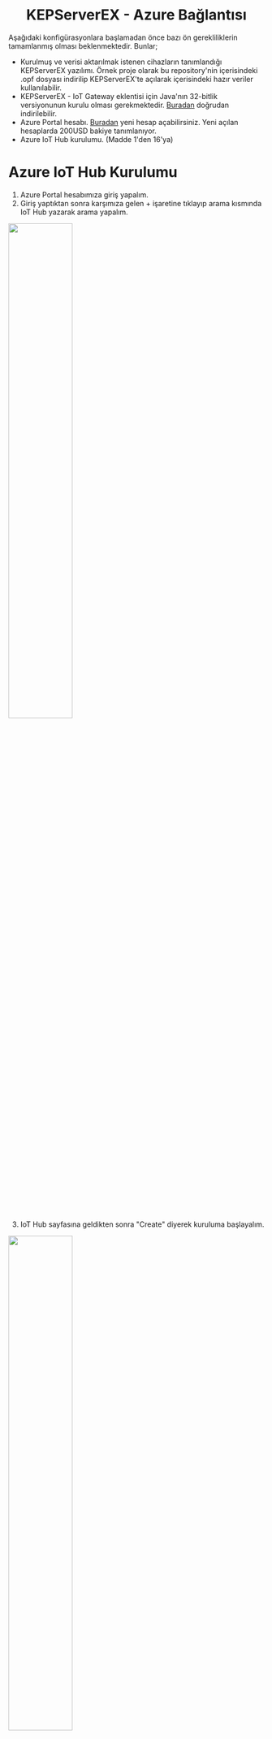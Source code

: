<h1 align="center">KEPServerEX - Azure Bağlantısı</h1>

Aşağıdaki konfigürasyonlara başlamadan önce bazı ön gerekliliklerin tamamlanmış olması beklenmektedir. Bunlar;

* Kurulmuş ve verisi aktarılmak istenen cihazların tanımlandığı KEPServerEX yazılımı. Örnek proje olarak bu repository'nin içerisindeki .opf dosyası indirilip KEPServerEX'te açılarak içerisindeki hazır veriler kullanılabilir. 
* KEPServerEX - IoT Gateway eklentisi için Java'nın 32-bitlik versiyonunun kurulu olması gerekmektedir. [Buradan](https://javadl.oracle.com/webapps/download/AutoDL?BundleId=246806_424b9da4b48848379167015dcc250d8d) doğrudan indirilebilir.
* Azure Portal hesabı. [Buradan](https://azure.microsoft.com/tr-tr/get-started/azure-portal/) yeni hesap açabilirsiniz. Yeni açılan hesaplarda 200USD bakiye tanımlanıyor.
* Azure IoT Hub kurulumu. (Madde 1'den 16'ya)

# Azure IoT Hub Kurulumu

1) Azure Portal hesabımıza giriş yapalım.
2) Giriş yaptıktan sonra karşımıza gelen + işaretine tıklayıp arama kısmında IoT Hub yazarak arama yapalım.
<img src="https://user-images.githubusercontent.com/76865995/192784263-e8e4205b-6c87-4d1b-8b33-ef3bc13d837f.png" width=50% height=50%>

3) IoT Hub sayfasına geldikten sonra "Create" diyerek kuruluma başlayalım.
<img src="https://user-images.githubusercontent.com/76865995/192785275-f9441974-a55f-4264-93b1-9baa53354072.png" width=50% height=50%>

4) Karşımıza gelen sayfada eğer bir Resource Group oluşturmadıysak "Create New" seçeneği ile hızlıca bir isim vererek oluşturalım.
5) IoT Hub Name kısmına belirlediğimiz bir ismi yazıp diğer kısımları olduğu gibi bırakarak bir sonraki sayfaya geçelim.
<img src="https://user-images.githubusercontent.com/76865995/192785616-01f88fed-144b-4c22-9c5b-99020accf7c8.png" width=50% height=50%>

6) Network kısmında ise demo ortamında çalışacağımız için Public Access seçeneğini seçerek bir sonraki sayfaya geçelim. 
<img src="https://user-images.githubusercontent.com/76865995/192786528-e881277b-c1b1-4d44-8111-203a5e53a4cd.png" width=50% height=50%>

7) Management kısmında ise Defender for IoT özelliğine ihtiyacımız olmadığı için bu seçeneği kapatabiliriz. Role-based access control kısmında ise "Shared access policy + RBAC" seçeneğini seçelim. Ek olarak "Assign me to the IoT Hub Data Contributor role" seçeneğini aktif ederek bir sonraki sayfaya geçelim.

<img src="https://user-images.githubusercontent.com/76865995/192799282-ed3a4fda-fc8a-463f-9ae5-9fa349194e5b.png" width=49% /> <img src="https://user-images.githubusercontent.com/76865995/192786475-c6acefad-2d80-4928-bcc8-03aec99e96a1.png" width=50% />

8) En son karşımıza bir özet sayfası geliyor. Ayarları kontrol ettikten sonra sayfanın altındaki Create seçeneğine tıklayarak IoT Hub'ımızın kurulumunu tamamlayalım.
<img src="https://user-images.githubusercontent.com/76865995/192789742-2316aa01-943a-4b28-a4be-52912decb2f9.png" width=45% height=45%>

9) IoT Hub kurulumu tamamlandıktan sonra sayfanın altında bulunan "Go to resource" butonuna tıklayarak detay sayfasına gidelim.
<img src="https://user-images.githubusercontent.com/76865995/192790505-3f417043-4c99-43d1-b2a1-95b88f18fb2e.png" width=50% height=50%>

10) Detay sayfasında yazan Hostname bilgisini not alalım. Benim örneğimde hostname:
```
KepwareDemoHub.azure-devices.net
```
<img src="https://user-images.githubusercontent.com/76865995/192791272-4708a3e4-ac90-4f94-ae4c-f43548096fee.png" width=75% height=75%>

11) Sayfanın solundaki listeden "Shared access policies" kısmına tıklayıp gelen sayfada Add diyerek devam edelim.
<img src="https://user-images.githubusercontent.com/76865995/192812073-a8667b73-f317-4bc0-9aea-5696078db2c0.png" width=50% height=50%>

12) Yeni policy için bir isim girelim ve demo yapılacağı için bütün izinleri verip Add butonuna tıklayarak policy ekleyelim.
<img src="https://user-images.githubusercontent.com/76865995/192812290-91c9a45f-b7b1-4ac8-9420-ca80ce8e7961.png" width=50% height=50%>

13) Listede yeni eklediğimiz policy'yi görebiliriz. Eklediğimiz policy'nin üstüne tıklayarak devam edelim ve "Primary connection string" kısmını kopyalayarak not edelim. Kopyaladığımız string aşağıdaki gibi olmalıdır:
```
HostName=KepwareDemoHub.azure-devices.net;SharedAccessKeyName=KepwareDemo;SharedAccessKey=1DSozN0+9iIHnNMDswdxdnC3VINbKqlI/OJs8iv5hi8=
```
Artık IoT Hub'a bağlanmaya ve yeni sanal cihazlar oluşturmaya hazırız.

14) Bu sayfanın yukarısında bulunan listeden "SetupDeviceExplorer.msi" adlı dosyayı indirelim ve kuralım. Bu dosyaya ayrıca [Azure Github](https://azure.microsoft.com/tr-tr/get-started/azure-portal/) sayfasında biraz aşağı kısımlarda da ulaşabilirsiniz.
15) Kurduğumuz "Device Explorer" programını çalıştıralım. Daha önce not ettiğimiz bilgileri burada kullanacağız. "Primary connection string" bilgimizi IoT Hub Connection String kısmına, hostname bilgimizi de Protocol Gateway HostName kısmına girip "Update" butonuna basalım. Azure IoT Hub'ımıza bağlantı sağlandı. 
<img src="https://user-images.githubusercontent.com/76865995/193204395-d9357f0e-0641-40ca-a779-ecf0d2b11fed.png" width=65% height=65%>

16) Bağlantı sağlandıktan sonra Device Explorer üzerinden IoT Hub'ımızda yeni sanal cihazlar oluşturabiliriz. Bundan sonra Azure IoT Hub'a Kepware'den MQTT ve REST protokolleri üzerinden veri gönderimi gerçekleştireceğiz. Demomuzda iki protokol için iki ayrı sanal cihaz oluşturacağız.

# Kepware - MQTT 

17) Device Explorer'da Management sekmesinin altındaki Create butonuna tıklayarak Kepware'den MQTT ile veri aktarabilmek için yeni bir cihaz oluşturalım. Gelen ekranda Device ID kısmına bir isim girerek Create diyelim.   
<img src="https://user-images.githubusercontent.com/76865995/193208579-32023bc6-049a-40ae-85a8-9df0022ad09d.png" width=49% height=65%> <img src="https://user-images.githubusercontent.com/76865995/193209226-15b829ce-e0d2-4ec6-bb13-90cae1973dac.png" width=50% height=50%>

18) Yeni oluşturduğumuz cihazı seçip "SAS Token..." butonuna tıklayalım. Gelen ekranda Device ID kısmından token üretmek istediğimiz cihazı seçelim. TTL (Days) kısmına tokenın geçerli olacağı süreyi gün olarak belirtelim ve "Generate" diyelim. Oluşturulan tokenın aşağıdaki ekran görüntüsündeki gibi seçili olan kısmını kopyalayıp not edelim. Generate dedikten sonra gelen bütün stringi kopyalamayın, kopyaladığınız kısım aşağıdaki gibi olmalıdır:
```
SharedAccessSignature sr=KepwareDemoHub.azure-devices.net%2Fdevices%2FAzureMQTT&sig=U%2Bz7ex8OgJvGW3Stp4ZhfwXQShppHoFkcsMZTWyJkKE%3D&se=1696063201
```
<p align="center">
  <img src="https://user-images.githubusercontent.com/76865995/193255667-9f54e96f-df28-480d-bb9c-a65a6c150f22.png" width=50% height=50% >
</p>

19) Artık Kepware üzerinde konfigürasyon gerçekleştirebiliriz. Kepware'i ilk yüklediğinizde örnek bir proje ile yüklenir. Ayrıca bu sayfanın yukarısındaki listeden "Simulation.opf" dosyasını indirip örnek verileri kullanabilirsiniz. Bu örnek fonksiyonları kullanarak işlemlerimizi gerçekleştireceğiz. 
<img src="https://user-images.githubusercontent.com/76865995/193257874-888c1f84-e44e-4e16-b649-1e4623b87662.png" width=65% height=65%>

20) Kepware'de proje ağacında IoT Gateway kısmında Add Agent diyoruz. Gelen ekranda bir isim belirtip MQTT Client'ı seçiyoruz ve Next diyerek diğer sayfaya geçiyoruz. 
<img src="https://user-images.githubusercontent.com/76865995/193257874-888c1f84-e44e-4e16-b649-1e4623b87662.png" width=65% height=65%>

21) Gelen sayfada URL kısmının yapısı <b>ssl://HostName:8883</b> şeklinde olmalı. Bu durumda bizim demomuzda bu aşağıdaki gibi olacaktır:
```
ssl://KepwareDemoHub.azure-devices.net:8883
```
Topic kısmının yapısı ise <b>devices/deviceID/messages/events/</b> şeklinde olmalıdır. Bizim örneğimizde bu aşağıdaki gibi olacaktır:
```
devices/AzureMQTT/messages/events/
```
Diğer ayarları Default olarak bırakıp Next diyoruz.
<p align="center">
  <img src="https://user-images.githubusercontent.com/76865995/193261651-80e36fb6-cc63-441b-9589-8e3ecf4ea73b.png" width=50% height=50%>
</p>

22) Gelen sayfada Client ID kısmına <b>deviceID</b> bilgimizi, username kısmına <b>Hostname/deviceID</b> bilgimizi ve password kısmına da daha önce not ettiğimiz <b>SAS Token</b> bilgimizi  yazıyoruz. Bu durumda demomuzda bu bilgiler aşağıdaki gibi olacaktır.
Client ID:
```
AzureMQTT
```
Username:
```
KepwareDemoHub.azure-devices.net/AzureMQTT
```
Password:
```
SharedAccessSignature sr=KepwareDemoHub.azure-devices.net%2Fdevices%2FAzureMQTT&sig=dOfaGE%2BXLp6tBcdXVvAUbi%2FBuasE82sEq2pHtXXZc1c%3D&se=1696071245
```
<p align="center">
  <img src="https://user-images.githubusercontent.com/76865995/193263433-54516c2b-6dfc-4d7c-ad9c-40695b2b80e1.png" width=50% height=50%>
</p>

23) Bilgileri girdikten sonra Finish diyoruz. MQTT Client oluşturulduktan sonra <b>Add IoT Items...</b> yazısına tıklayarak IoT Hub'a göndermek istediğimiz tagleri seçip buraya ekliyoruz.

<img src="https://user-images.githubusercontent.com/76865995/193266839-ee12bfe1-4115-4bba-bfce-fde98a327055.png" width=49% height=50%> <img src="https://user-images.githubusercontent.com/76865995/193267631-c82f3b1d-4042-437b-a80e-c7ec44fbee13.png" width=49% height=50%>

24) Tagleri ekledikten sonra eğer bütün ayarları doğru yaptıysak Event Log kısmında da görebileceğimiz gibi sağlıklı bir şekilde verilerimizi Azure IoT Hub'ımıza MQTT protokolü üzerinden gönderiyor olacağız.

<img src="https://user-images.githubusercontent.com/76865995/193267909-1a0c8ba9-68f4-4db8-957b-1e88a632b003.png" width=65% height=65%>

Device Explorer uygulamasına geri dönüp Data sekmesinin altında Monitor butonuna tıklarsak verilerin geldiğini buradan kontrol edebiliriz.
<p align="center">
  <img src="https://user-images.githubusercontent.com/76865995/193270212-abd85451-1dfb-478a-9692-c2e7fbf0169a.png" width=50% height=50%>
</p>

# Kepware - REST

25) 


